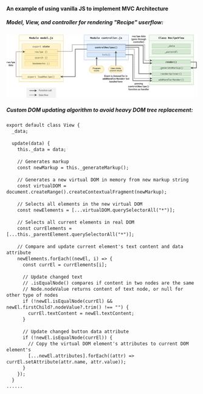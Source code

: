 #### An example of using vanilla JS to implement MVC Architecture

##### Model, View, and controller for rendering "Recipe" userflow:

<img src="./architecture/forkify-architecture-recipe-loading.png" alt="mvc">

##### Custom DOM updating algorithm to avoid heavy DOM tree replacement:

```JavsScript
export default class View {
  _data;

  update(data) {
    this._data = data;

    // Generates markup
    const newMarkup = this._generateMarkup();

    // Generates a new virtual DOM in memory from new markup string
    const virtualDOM = document.createRange().createContextualFragment(newMarkup);

    // Selects all elements in the new virtual DOM
    const newElements = [...virtualDOM.querySelectorAll("*")];

    // Selects all current elements in real DOM
    const currElements = [...this._parentElement.querySelectorAll("*")];

    // Compare and update current element's text content and data attribute
    newElements.forEach((newEl, i) => {
      const currEl = currElements[i];

      // Update changed text
      // .isEqualNode() compares if content in two nodes are the same
      // Node.nodeValue returns content of text node, or null for other type of nodes
      if (!newEl.isEqualNode(currEl) && newEl.firstChild?.nodeValue?.trim() !== "") {
        currEl.textContent = newEl.textContent;
      }

      // Update changed button data attribute
      if (!newEl.isEqualNode(currEl)) {
        // Copy the virtual DOM element's attributes to current DOM element's
        [...newEl.attributes].forEach((attr) => currEl.setAttribute(attr.name, attr.value));
      }
    });
  }
......
```

